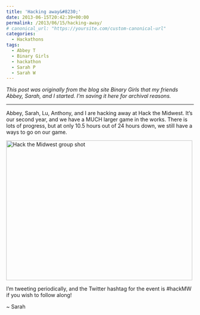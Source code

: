 ```yaml
---
title: 'Hacking away&#8230;'
date: 2013-06-15T20:42:39+00:00
permalink: /2013/06/15/hacking-away/
# canonical_url: "https://yoursite.com/custom-canonical-url"
categories:
  - Hackathons
tags:
  - Abbey T
  - Binary Girls
  - hackathon
  - Sarah P
  - Sarah W
---
```

_This post was originally from the blog site Binary Girls that my friends Abbey, Sarah, and I started. I’m saving it here for archival reasons._

* * *

Abbey, Sarah, Lu, Anthony, and I are hacking away at Hack the Midwest. It&#8217;s our second year, and we have a MUCH larger game in the works. There is lots of progress, but at only 10.5 hours out of 24 hours down, we still have a ways to go on our game.

<img class="aligncenter wp-image-347 size-full" src="http://sarahwithee.com/wp-content/uploads/hackmw2013.jpg" alt="Hack the Midwest group shot" width="500" height="375" /> 

I&#8217;m tweeting periodically, and the Twitter hashtag for the event is #hackMW if you wish to follow along!

~ Sarah

&nbsp;